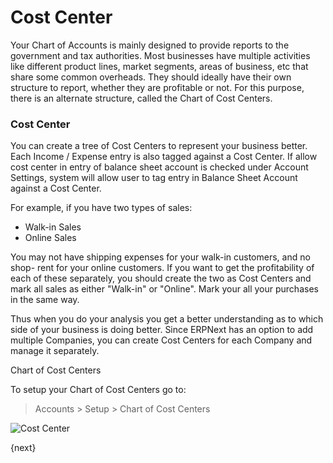 # Cost Center

Your Chart of Accounts is mainly designed to provide reports to the government
and tax authorities. Most businesses have multiple activities like different
product lines, market segments, areas of business, etc that share some common
overheads. They should ideally have their own structure to report, whether they
are profitable or not. For this purpose, there is an alternate structure,
called the Chart of Cost Centers.

### Cost Center

You can create a tree of Cost Centers to represent your business better. Each
Income / Expense entry is also tagged against a Cost Center. If allow cost center
in entry of balance sheet account is checked under Account Settings, system will 
allow user to tag entry in Balance Sheet Account against a Cost Center.

For example, if you have two types of sales:

  * Walk-in Sales
  * Online Sales

You may not have shipping expenses for your walk-in customers, and no shop-
rent for your online customers. If you want to get the profitability of each
of these separately, you should create the two as Cost Centers and mark all
sales as either "Walk-in" or "Online". Mark your all your purchases in the
same way.

Thus when you do your analysis you get a better understanding as to which side
of your business is doing better. Since ERPNext has an option to add multiple
Companies, you can create Cost Centers for each Company and manage it
separately.

Chart of Cost Centers

To setup your Chart of Cost Centers go to:

> Accounts > Setup > Chart of Cost Centers

<img class="screenshot" alt="Cost Center" src="{{docs_base_url}}/assets/img/accounts/chart-of-cost-center.png"> 

{next}
